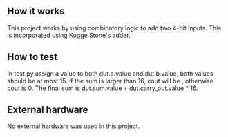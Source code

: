 <!---

This file is used to generate your project datasheet. Please fill in the information below and delete any unused
sections.

You can also include images in this folder and reference them in the markdown. Each image must be less than
512 kb in size, and the combined size of all images must be less than 1 MB.
-->

## How it works

This project works by using combinatory logic to add two 4-bit inputs. This is incorporated using Kogge Stone's adder.

## How to test

In test.py assign a value to both dut.a.value and dut.b.value, both values should be at most 15. if the sum is larger than 16, cout will be , otherwise cout is 0. The final sum is dut.sum.value + dut.carry_out.value * 16.

## External hardware

No external hardware was used in this project.
